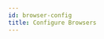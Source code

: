 ```yaml
---
id: browser-config
title: Configure Browsers
---
```


<!-- 
Safari development and automation enabling
-->